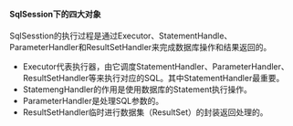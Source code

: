 #### SqlSession下的四大对象

SqlSesstion的执行过程是通过Executor、StatementHandle、ParameterHandler和ResultSetHandler来完成数据库操作和结果返回的。

- Executor代表执行器，由它调度StatementHandler、ParameterHandler、ResultSetHandler等来执行对应的SQL。其中StatementHandler最重要。
- StatemengHandler的作用是使用数据库的Statement执行操作。
- ParameterHandler是处理SQL参数的。
- ResultSetHandler临时进行数据集（ResultSet）的封装返回处理的。
  

